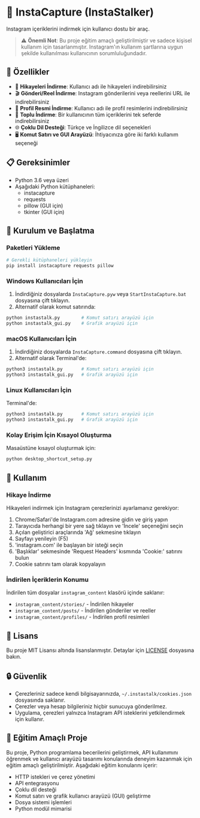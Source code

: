# 📱 InstaCapture (InstaStalker)

Instagram içeriklerini indirmek için kullanıcı dostu bir araç.

> ⚠️ **Önemli Not**: Bu proje eğitim amaçlı geliştirilmiştir ve sadece kişisel kullanım için tasarlanmıştır. Instagram'ın kullanım şartlarına uygun şekilde kullanılması kullanıcının sorumluluğundadır.

## 🌟 Özellikler

- 📸 **Hikayeleri İndirme**: Kullanıcı adı ile hikayeleri indirebilirsiniz
- 🎬 **Gönderi/Reel İndirme**: Instagram gönderilerini veya reellerini URL ile indirebilirsiniz
- 👤 **Profil Resmi İndirme**: Kullanıcı adı ile profil resimlerini indirebilirsiniz
- 🔄 **Toplu İndirme**: Bir kullanıcının tüm içeriklerini tek seferde indirebilirsiniz
- 🌐 **Çoklu Dil Desteği**: Türkçe ve İngilizce dil seçenekleri
- 🖥️ **Komut Satırı ve GUI Arayüzü**: İhtiyacınıza göre iki farklı kullanım seçeneği

## 📋 Gereksinimler

- Python 3.6 veya üzeri
- Aşağıdaki Python kütüphaneleri:
  - instacapture
  - requests
  - pillow (GUI için)
  - tkinter (GUI için)

## 🚀 Kurulum ve Başlatma

### Paketleri Yükleme
```bash
# Gerekli kütüphaneleri yükleyin
pip install instacapture requests pillow
```

### Windows Kullanıcıları İçin
1. İndirdiğiniz dosyalarda `InstaCapture.pyw` veya `StartInstaCapture.bat` dosyasına çift tıklayın.
2. Alternatif olarak komut satırında:
```bash
python instastalk.py        # Komut satırı arayüzü için
python instastalk_gui.py    # Grafik arayüzü için
```

### macOS Kullanıcıları İçin
1. İndirdiğiniz dosyalarda `InstaCapture.command` dosyasına çift tıklayın.
2. Alternatif olarak Terminal'de:
```bash
python3 instastalk.py       # Komut satırı arayüzü için 
python3 instastalk_gui.py   # Grafik arayüzü için
```

### Linux Kullanıcıları İçin
Terminal'de:
```bash
python3 instastalk.py       # Komut satırı arayüzü için
python3 instastalk_gui.py   # Grafik arayüzü için
```

### Kolay Erişim İçin Kısayol Oluşturma
Masaüstüne kısayol oluşturmak için:
```bash
python desktop_shortcut_setup.py
```

## 🔧 Kullanım

### Hikaye İndirme

Hikayeleri indirmek için Instagram çerezlerinizi ayarlamanız gerekiyor:

1. Chrome/Safari'de Instagram.com adresine gidin ve giriş yapın
2. Tarayıcıda herhangi bir yere sağ tıklayın ve 'İncele' seçeneğini seçin
3. Açılan geliştirici araçlarında 'Ağ' sekmesine tıklayın
4. Sayfayı yenileyin (F5)
5. 'instagram.com' ile başlayan bir isteği seçin
6. 'Başlıklar' sekmesinde 'Request Headers' kısmında 'Cookie:' satırını bulun
7. Cookie satırını tam olarak kopyalayın

### İndirilen İçeriklerin Konumu

İndirilen tüm dosyalar `instagram_content` klasörü içinde saklanır:

- `instagram_content/stories/` - İndirilen hikayeler
- `instagram_content/posts/` - İndirilen gönderiler ve reeller
- `instagram_content/profiles/` - İndirilen profil resimleri

## 📜 Lisans

Bu proje MIT Lisansı altında lisanslanmıştır. Detaylar için [LICENSE](LICENSE) dosyasına bakın.

## 🔒 Güvenlik

- Çerezleriniz sadece kendi bilgisayarınızda, `~/.instastalk/cookies.json` dosyasında saklanır.
- Çerezler veya hesap bilgileriniz hiçbir sunucuya gönderilmez.
- Uygulama, çerezleri yalnızca Instagram API isteklerini yetkilendirmek için kullanır.

## 📝 Eğitim Amaçlı Proje

Bu proje, Python programlama becerilerini geliştirmek, API kullanımını öğrenmek ve kullanıcı arayüzü tasarımı konularında deneyim kazanmak için eğitim amaçlı geliştirilmiştir. Aşağıdaki eğitim konularını içerir:

- HTTP istekleri ve çerez yönetimi
- API entegrasyonu
- Çoklu dil desteği
- Komut satırı ve grafik kullanıcı arayüzü (GUI) geliştirme
- Dosya sistemi işlemleri
- Python modül mimarisi
